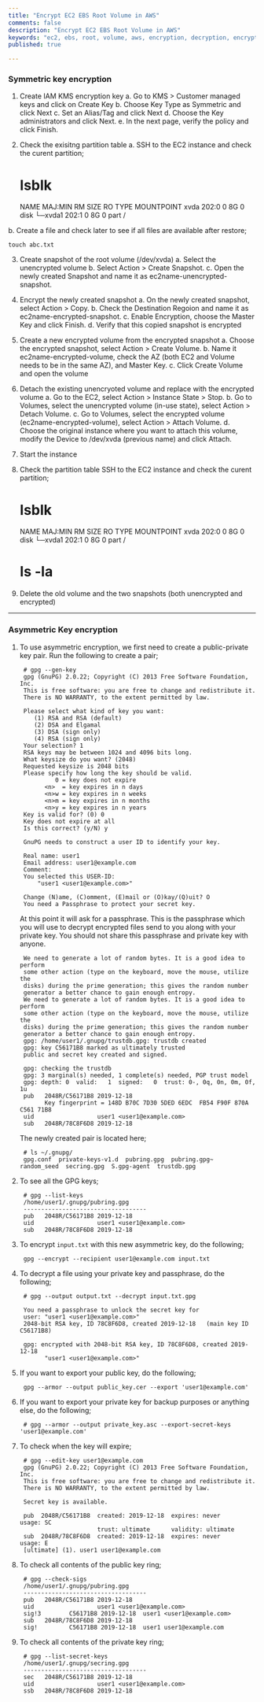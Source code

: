 ```yaml
---
title: "Encrypt EC2 EBS Root Volume in AWS"
comments: false
description: "Encrypt EC2 EBS Root Volume in AWS"
keywords: "ec2, ebs, root, volume, aws, encryption, decryption, encrypt, decrypt"
published: true

---
```


### Symmetric key encryption 
1. Create IAM KMS encryption key
a. Go to KMS > Customer managed keys and click on Create Key
b. Choose Key Type as Symmetric and click Next
c. Set an Alias/Tag and click Next
d. Choose the Key administrators and click Next.
e. In the next page, verify the policy and click Finish.
		
2. Check the exisitng partition table
a. SSH to the EC2 instance and check the curent partition;

	# lsblk 
	NAME    MAJ:MIN RM SIZE RO TYPE MOUNTPOINT 
	xvda    202:0    0   8G  0 disk
	└─xvda1 202:1    0   8G  0 part /
	
b. Create a file and check later to see if all files are available after restore;

	touch abc.txt
		
3. Create snapshot of the root volume (/dev/xvda) 
a. Select the unencrypted volume
b. Select Action > Create Snapshot.
c. Open the newly created Snapshot and name it as ec2name-unencrypted-snapshot.
		
4. Encrypt the newly created snapshot 
a. On the newly created snapshot, select Action > Copy.
b. Check the Destination Regoion and name it as ec2name-encrypted-snapshot.
c. Enable Encryption, choose the Master Key and click Finish.
d. Verify that this copied snapshot is encrypted
		
5. Create a new encrypted volume from the encrypted snapshot
a. Choose the encrypted snapshot, select Action > Create Volume.
b. Name it ec2name-encrypted-volume, check the AZ (both EC2 and Volume needs to be in the same AZ), and Master Key. 
c. Click Create Volume and open the volume
		
6. Detach the existing unencryoted volume and replace with the encrypted volume
a. Go to the EC2, select Action > Instance State > Stop.
b. Go to Volumes, select the unencrypted volume (in-use state), select Action > Detach Volume.
c. Go to Volumes, select the encrypted volume (ec2name-encrypted-volume), select Action > Attach Volume.
d. Choose the original instance where you want to attach this volume, modify the Device to /dev/xvda (previous name) and click Attach.
		
7. Start the instance
	
8. Check the partition table
SSH to the EC2 instance and check the curent partition;

	# lsblk 
	NAME    MAJ:MIN RM SIZE RO TYPE MOUNTPOINT 
	xvda    202:0    0   8G  0 disk
	└─xvda1 202:1    0   8G  0 part /
		
	# ls -la

9. Delete the old volume and the two snapshots (both unencrypted and encrypted)
	

---

### Asymmetric Key encryption 
1. To use asymmetric encryption, we first need to create a public-private key pair. Run the following to create a pair;

        # gpg --gen-key
        gpg (GnuPG) 2.0.22; Copyright (C) 2013 Free Software Foundation, Inc.
        This is free software: you are free to change and redistribute it.
        There is NO WARRANTY, to the extent permitted by law.

        Please select what kind of key you want:
           (1) RSA and RSA (default)
           (2) DSA and Elgamal
           (3) DSA (sign only)
           (4) RSA (sign only)
        Your selection? 1
        RSA keys may be between 1024 and 4096 bits long.
        What keysize do you want? (2048) 
        Requested keysize is 2048 bits
        Please specify how long the key should be valid.
                 0 = key does not expire
              <n>  = key expires in n days
              <n>w = key expires in n weeks
              <n>m = key expires in n months
              <n>y = key expires in n years
        Key is valid for? (0) 0
        Key does not expire at all
        Is this correct? (y/N) y

        GnuPG needs to construct a user ID to identify your key.

        Real name: user1
        Email address: user1@example.com
        Comment: 
        You selected this USER-ID:
            "user1 <user1@example.com>"

        Change (N)ame, (C)omment, (E)mail or (O)kay/(Q)uit? O
        You need a Passphrase to protect your secret key.

    At this point it will ask for a passphrase. This is the passphrase which you will use to decrypt encrypted files send to you along with your private key. You should not share this passphrase and private key with anyone.

        We need to generate a lot of random bytes. It is a good idea to perform
        some other action (type on the keyboard, move the mouse, utilize the
        disks) during the prime generation; this gives the random number
        generator a better chance to gain enough entropy.
        We need to generate a lot of random bytes. It is a good idea to perform
        some other action (type on the keyboard, move the mouse, utilize the
        disks) during the prime generation; this gives the random number
        generator a better chance to gain enough entropy.
        gpg: /home/user1/.gnupg/trustdb.gpg: trustdb created
        gpg: key C56171B8 marked as ultimately trusted
        public and secret key created and signed.

        gpg: checking the trustdb
        gpg: 3 marginal(s) needed, 1 complete(s) needed, PGP trust model
        gpg: depth: 0  valid:   1  signed:   0  trust: 0-, 0q, 0n, 0m, 0f, 1u
        pub   2048R/C56171B8 2019-12-18   
              Key fingerprint = 148D B70C 7D30 5DED 6EDC  FB54 F90F 870A C561 71B8
        uid                  user1 <user1@example.com>
        sub   2048R/78C8F6D8 2019-12-18   

    The newly created pair is located here;
    
        # ls ~/.gnupg/
        gpg.conf  private-keys-v1.d  pubring.gpg  pubring.gpg~  random_seed  secring.gpg  S.gpg-agent  trustdb.gpg

2. To see all the GPG keys;

        # gpg --list-keys
        /home/user1/.gnupg/pubring.gpg
        -----------------------------------
        pub   2048R/C56171B8 2019-12-18   
        uid                  user1 <user1@example.com>
        sub   2048R/78C8F6D8 2019-12-18   

3. To encrypt `input.txt` with this new asymmetric key, do the following;

        gpg --encrypt --recipient user1@example.com input.txt

4. To decrypt a file using your private key and passphrase, do the following;

        # gpg --output output.txt --decrypt input.txt.gpg 

        You need a passphrase to unlock the secret key for
        user: "user1 <user1@example.com>"
        2048-bit RSA key, ID 78C8F6D8, created 2019-12-18   (main key ID C56171B8)

        gpg: encrypted with 2048-bit RSA key, ID 78C8F6D8, created 2019-12-18   
              "user1 <user1@example.com>"

5. If you want to export your public key, do the following; 

        gpg --armor --output public_key.cer --export 'user1@example.com'

6. If you want to export your private key for backup purposes or anything else, do the following;  

        # gpg --armor --output private_key.asc --export-secret-keys 'user1@example.com'

7. To check when the key will expire;  

        # gpg --edit-key user1@example.com
        gpg (GnuPG) 2.0.22; Copyright (C) 2013 Free Software Foundation, Inc.
        This is free software: you are free to change and redistribute it.
        There is NO WARRANTY, to the extent permitted by law.

        Secret key is available.

        pub  2048R/C56171B8  created: 2019-12-18  expires: never       usage: SC  
                             trust: ultimate      validity: ultimate
        sub  2048R/78C8F6D8  created: 2019-12-18  expires: never       usage: E   
        [ultimate] (1). user1 user1@example.com

8. To check all contents of the public key ring;

        # gpg --check-sigs
        /home/user1/.gnupg/pubring.gpg
        -----------------------------------
        pub   2048R/C56171B8 2019-12-18   
        uid                  user1 <user1@example.com>
        sig!3        C56171B8 2019-12-18  user1 <user1@example.com>
        sub   2048R/78C8F6D8 2019-12-18  
        sig!         C56171B8 2019-12-18  user1 user1@example.com

9. To check all contents of the private key ring;

        # gpg --list-secret-keys
        /home/user1/.gnupg/secring.gpg
        -----------------------------------
        sec   2048R/C56171B8 2019-12-18  
        uid                  user1 <user1@example.com>
        ssb   2048R/78C8F6D8 2019-12-18  

